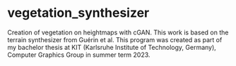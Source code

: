 # vegetation_synthesizer
Creation of vegetation on heightmaps with cGAN. This work is based on the terrain synthesizer from Guérin et al.
This program was created as part of my bachelor thesis at KIT (Karlsruhe Institute of Technology, Germany), Computer Graphics Group in summer term 2023.